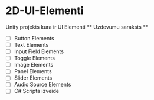 # 2D-UI-Elementi
Unity projekts kura ir UI Elementi 
 ** Uzdevumu saraksts ** 
 - [ ] Button Elements
 - [ ] Text Elements
 - [ ] Input Field Elements
 - [ ] Toggle Elements
 - [ ] Image Elements
 - [ ] Panel Elements
 - [ ] Slider Elements
 - [ ] Audio Source Elements
 - [ ] C# Scripta izveide
